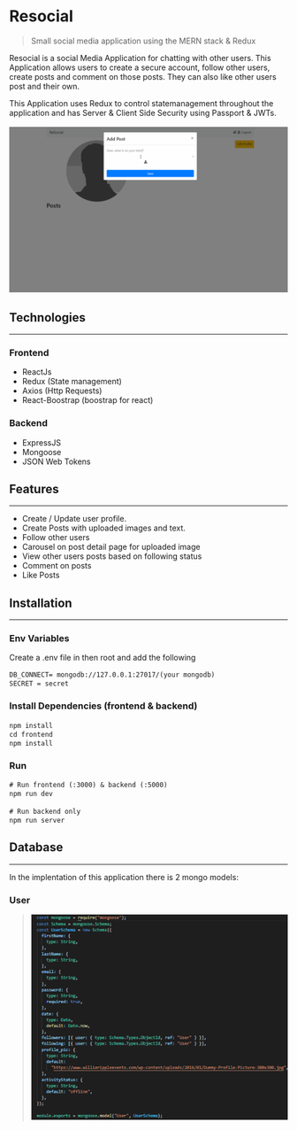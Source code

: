 # Resocial

> Small social media application using the MERN stack & Redux

Resocial is a social Media Application for chatting with other users. This Application allows users to create a secure account, follow other users, create posts and comment on those posts. They can also like other users post and their own.

This Application uses Redux to control statemanagement throughout the application and has Server & Client Side Security using Passport & JWTs.

![image](/uploads/resocial.gif)

## Technologies

---

### Frontend

- ReactJs
- Redux (State management)
- Axios (Http Requests)
- React-Boostrap (boostrap for react)

### Backend

- ExpressJS
- Mongoose
- JSON Web Tokens

## Features

---

- Create / Update user profile.
- Create Posts with uploaded images and text.
- Follow other users
- Carousel on post detail page for uploaded image
- View other users posts based on following status
- Comment on posts
- Like Posts

## Installation

---

### Env Variables

Create a .env file in then root and add the following

```
DB_CONNECT= mongodb://127.0.0.1:27017/(your mongodb)
SECRET = secret
```

### Install Dependencies (frontend & backend)

```
npm install
cd frontend
npm install

```

### Run

```
# Run frontend (:3000) & backend (:5000)
npm run dev

# Run backend only
npm run server
```

## Database

---

In the implentation of this application there is 2 mongo models:

### User

> ![image](/uploads/user.png)

